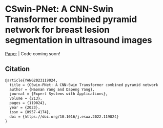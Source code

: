 # CSwin-PNet: A CNN-Swin Transformer combined pyramid network for breast lesion segmentation in ultrasound images
[Paper](https://dx.doi.org/10.1016/j.eswa.2022.119024) | Code coming soon!

## Citation
```tex
@article{YANG2023119024,
  title = {CSwin-PNet: A CNN-Swin Transformer combined pyramid network for breast lesion segmentation in ultrasound images},
  author = {Haonan Yang and Dapeng Yang},
  journal = {Expert Systems with Applications},
  volume = {213},
  pages = {119024},
  year = {2023},
  issn = {0957-4174},
  doi = {https://doi.org/10.1016/j.eswa.2022.119024}
}
```

